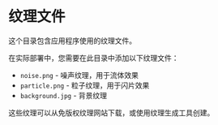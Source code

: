 # 纹理文件

这个目录包含应用程序使用的纹理文件。

在实际部署中，您需要在此目录中添加以下纹理文件：

- `noise.png` - 噪声纹理，用于流体效果
- `particle.png` - 粒子纹理，用于闪片效果
- `background.jpg` - 背景纹理

这些纹理可以从免版权纹理网站下载，或使用纹理生成工具创建。
